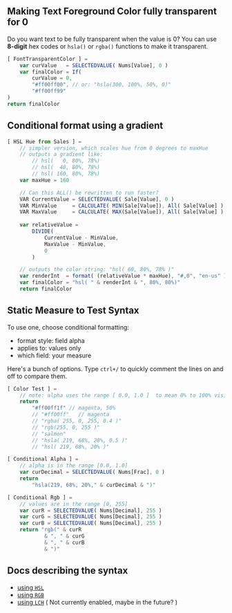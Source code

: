 ## Making Text Foreground Color fully transparent for 0 

Do you want text to be fully transparent when the value is 0? 
You can use **8-digit** hex codes or `hsla()` or `rgba()` functions to make it transparent.


```ts
[ FontTransparentColor ] = 
    var curValue   = SELECTEDVALUE( Nums[Value], 0 )
    var finalColor = If( 
        curValue = 0,
        "#ff00ff00", // or: "hsla(300, 100%, 50%, 0)"
        "#ff00ff99"
)
return finalColor
```

## Conditional format using a gradient
```ts
[ HSL Hue from Sales ] = 
    // simpler version, which scales hue from 0 degrees to maxHue
    // outputs a gradient like: 
        // hsl(   0, 80%, 78%) 
        // hsl(  40, 80%, 78%) 
        // hsl( 160, 80%, 78%)
    var maxHue = 160

    // Can this ALL() be rewritten to run faster? 
    VAR CurrentValue = SELECTEDVALUE( Sale[Value], 0 )
    VAR MinValue     = CALCULATE( MIN(Sale[Value]), All( Sale[Value] ) )  
    VAR MaxValue     = CALCULATE( MAX(Sale[Value]), All( Sale[Value] ) )
    
    var relativeValue = 
        DIVIDE(
            CurrentValue - MinValue,
            MaxValue - MinValue, 
            0 
        )

    // outputs the color string: "hsl( 60, 80%, 78% )"
    var renderInt  = format( (relativeValue * maxHue), "#,0", "en-us" )
    var finalColor = "hsl( " & renderInt & ", 80%, 80%)"
    return finalColor
```

## Static Measure to Test Syntax

To use one, choose conditional formatting:

- format style: field alpha
- applies to: values only
- which field: your measure

Here's a bunch of options. Type `ctrl+/` to quickly comment the lines on and off to compare them.

```ts
[ Color Test ] =   
    // note: alpha uses the range [ 0.0, 1.0 ]  to mean 0% to 100% visible
    return
        "#ff00ff1f" // magenta, 50%
        // "#ff00ff"   // magenta
        // "rgba( 255, 0, 255, 0.4 )"
        // "rgb(255, 0, 255 )"
        // "salmon"
        // "hsla( 219, 68%, 20%, 0.5 )"
        // "hsl( 219, 68%, 20% )"
```

```ts
[ Conditional Alpha ] =
    // alpha is in the range [0.0, 1.0]
    var curDecimal = SELECTEDVALUE( Nums[Frac], 0 )
    return 
        "hsla(219, 68%, 20%," & curDecimal & ")"
```
```ts
[ Conditional Rgb ] = 
    // values are in the range [0, 255]
    var curR = SELECTEDVALUE( Nums[Decimal], 255 ) 
    var curG = SELECTEDVALUE( Nums[Decimal], 255 )
    var curB = SELECTEDVALUE( Nums[Decimal], 255 )
    return "rgb(" & curR
            & ", " & curG
            & ", " & curB
            & ")"
```

## Docs describing the syntax

- [using `HSL`](https://developer.mozilla.org/en-US/docs/Web/CSS/color_value/hsl)
- [using `RGB`](https://developer.mozilla.org/en-US/docs/Web/CSS/color_value/rgb)
- [using `LCH`](https://developer.mozilla.org/en-US/docs/Web/CSS/color_value/lch) ( Not currently enabled, maybe in the future? )
